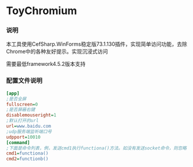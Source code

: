 # ToyChromium
### 说明

本工具使用CefSharp.WinForms稳定版73.1.130插件，实现简单访问功能，去除Chrome中的各种友好提示。实现沉浸式访问

需要最低framework4.5.2版本支持

### 配置文件说明

```ini
[app]
;是否全屏
fullscreen=0
;是否屏蔽右键
disablemouseright=1
;默认打开的url
url=www.baidu.com
;udp服务端监听端口号
udpport=10010
[command]
;下面是命令列表，例，发送cmd1执行functiona()方法。如没有发送socket命令，则忽略
cmd1=functiona()
cmd2=functionb()
```